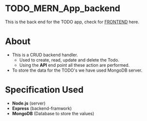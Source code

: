 # TODO_MERN_App_backend

This is the back end for the TODO app, check for [FRONTEND](https://github.com/Hiteshsaai/Todo_MERN_App_Frontend) here.

# About

* This is a CRUD backend handler. </br>
  - Used to create, read, update and delete the Todo.
  - Using the **API** end point all these action are performed.
* To store the data for the TODO's we have used MongoDB server.

# Specification Used

* **Node.js** (server)
* **Express** (backend-framwork)
* **MongoDB** (Database to store the values)








